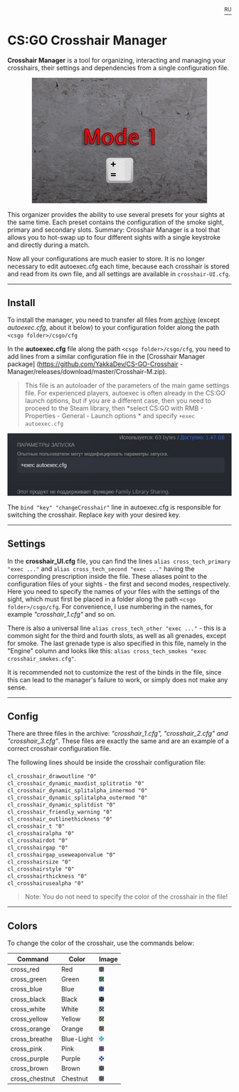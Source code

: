 <p align="right"><a href="https://github.com/YakkaDev/CS-GO-Crosshair-Manager"><sup>RU</sup></a></p>


# CS:GO Crosshair Manager

**Crosshair Manager** is a tool for organizing, interacting and managing your crosshairs, their settings and dependencies from a single configuration file.

<p align="center"><img src="/images/preview.gif"> </p>

This organizer provides the ability to use several presets for your sights at the same time. Each preset contains the configuration of the smoke sight, primary and secondary slots. Summary: Crosshair Manager is a tool that allows you to hot-swap up to four different sights with a single keystroke and directly during a match.

Now all your configurations are much easier to store. It is no longer necessary to edit autoexec.cfg each time, because each crosshair is stored and read from its own file, and all settings are available in `crosshair-UI.cfg`.

---

## Install

To install the manager, you need to transfer all files from [archive](https://github.com/YakkaDev/CS-GO-Crosshair-Manager/releases/download/master/Crosshair-M.zip) (except *autoexec.cfg*, about it below) to your configuration folder along the path `<csgo folder>/csgo/cfg`

In the **autoexec.cfg** file along the path `<csgo folder>/csgo/cfg`, you need to add lines from a similar configuration file in the [Crosshair Manager package] (https://github.com/YakkaDev/CS-GO-Crosshair -Manager/releases/download/master/Crosshair-M.zip).

> This file is an autoloader of the parameters of the main game settings file. For experienced players, autoexec is often already in the CS:GO launch options, but if you are a different case, then you need to proceed to the Steam library, then *select CS:GO with RMB - Properties - General - Launch options * and specify `+exec autoexec.cfg`

<p align="center"><img src="/images/launch.png"> </p>

The `bind "key" "changeCrosshair"` line in autoexec.cfg is responsible for switching the crosshair. Replace *key* with your desired key.

---

## Settings

In the **crosshair_UI.cfg** file, you can find the lines `alias cross_tech_primary "exec ..."` and `alias cross_tech_second "exec ..."` having the corresponding prescription inside the file. These aliases point to the configuration files of your sights - the first and second modes, respectively. Here you need to specify the names of your files with the settings of the sight, which must first be placed in a folder along the path `<csgo folder>/csgo/cfg`. For convenience, I use numbering in the names, for example *"crosshair_1.cfg"* and so on.

There is also a universal line `alias cross_tech_other "exec ..."` - this is a common sight for the third and fourth slots, as well as all grenades, except for smoke. The last grenade type is also specified in this file, namely in the "Engine" column and looks like this: `alias cross_tech_smokes "exec crosshair_smokes.cfg"`.

It is recommended not to customize the rest of the binds in the file, since this can lead to the manager's failure to work, or simply does not make any sense.

---

## Config

There are three files in the archive: *"crosshair_1.cfg", "crosshair_2.cfg" and "crosshair_3.cfg"*. These files are exactly the same and are an example of a correct crosshair configuration file.

The following lines should be inside the crosshair configuration file:

```
cl_crosshair_drawoutline "0"
cl_crosshair_dynamic_maxdist_splitratio "0"
cl_crosshair_dynamic_splitalpha_innermod "0"
cl_crosshair_dynamic_splitalpha_outermod "0"
cl_crosshair_dynamic_splitdist "0"
cl_crosshair_friendly_warning "0"
cl_crosshair_outlinethickness "0"
cl_crosshair_t "0"
cl_crosshairalpha "0"
cl_crosshairdot "0"
cl_crosshairgap "0"
cl_crosshairgap_useweaponvalue "0"
cl_crosshairsize "0"
cl_crosshairstyle "0"
cl_crosshairthickness "0"
cl_crosshairusealpha "0"
```

>Note: You do not need to specify the color of the crosshair in the file!

---

## Colors

To change the color of the crosshair, use the commands below:

|   Command     |     Color     |                       Image                                 |
| ------------- | ------------- | ----------------------------------------------------------- |
| cross_red     | Red           | ![Red](/images/colors/cross_red.png "Red")                  |
| cross_green   | Green         | ![Green](/images/colors/cross_green.png "Green")            |
| cross_blue    | Blue          | ![Blue](/images/colors/cross_blue.png "Blue")               |
| cross_black   | Black         | ![Black](/images/colors/cross_black.png "Black")            |
| cross_white   | White         | ![White](/images/colors/cross_white.png "White")            |
| cross_yellow  | Yellow        | ![Yellow](/images/colors/cross_yellow.png "Yellow")         |
| cross_orange  | Orange        | ![Orange](/images/colors/cross_orange.png "Orange")         |
| cross_breathe | Blue-Light    | ![Blue-Light](/images/colors/cross_breathe.png "Blue-Light")|
| cross_pink    | Pink          | ![Pink](/images/colors/cross_pink.png "Pink")               |
| cross_purple  | Purple        | ![Purple](/images/colors/cross_purple.png "Purple")         |
| cross_brown   | Brown         | ![Brown](/images/colors/cross_brown.png "Brown")            |
| cross_chestnut| Chestnut      | ![Chestnut](/images/colors/cross_chestnut.png "Chestnut")   |
